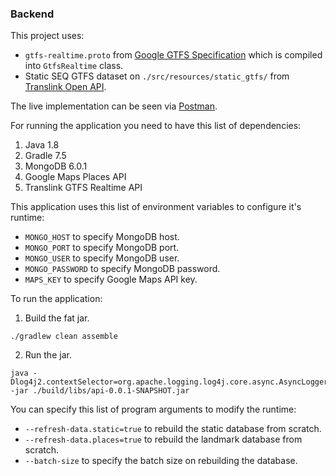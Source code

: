 ### Backend

This project uses:
- `gtfs-realtime.proto` from [Google GTFS Specification](https://developers.google.com/transit/gtfs-realtime/) which is compiled into `GtfsRealtime` class.
- Static SEQ GTFS dataset on `./src/resources/static_gtfs/` from [Translink Open API](https://www.data.qld.gov.au/dataset/general-transit-feed-specification-gtfs-seq).

The live implementation can be seen via [Postman](https://www.postman.com/maccas-bbq-sauce/workspace/deco3801-maccas-sticky-hot-bbq-sauce).

For running the application you need to have this list of dependencies:
1. Java 1.8
2. Gradle 7.5
2. MongoDB 6.0.1
3. Google Maps Places API
4. Translink GTFS Realtime API

This application uses this list of environment variables to configure it's runtime:
- `MONGO_HOST` to specify MongoDB host.
- `MONGO_PORT` to specify MongoDB port.
- `MONGO_USER` to specify MongoDB user.
- `MONGO_PASSWORD` to specify MongoDB password.
- `MAPS_KEY` to specify Google Maps API key.

To run the application:
1. Build the fat jar.
```
./gradlew clean assemble
```

2. Run the jar.
```
java -Dlog4j2.contextSelector=org.apache.logging.log4j.core.async.AsyncLoggerContextSelector -jar ./build/libs/api-0.0.1-SNAPSHOT.jar
```

You can specify this list of program arguments to modify the runtime:
- `--refresh-data.static=true` to rebuild the static database from scratch.
- `--refresh-data.places=true` to rebuild the landmark database from scratch.
- `--batch-size` to specify the batch size on rebuilding the database.